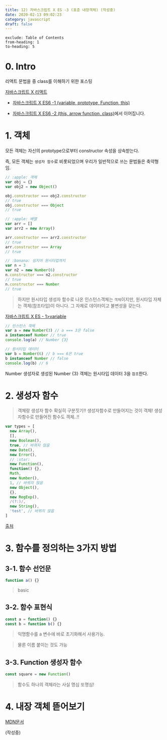 ```yaml
---
title: 12) 자바스크립트 X ES -3 (표준 내장객체) (작성중)
date: 2020-02-13 09:02:23
category: javascript
draft: false
---
```


```toc
exclude: Table of Contents
from-heading: 1
to-heading: 5
```

# 0. Intro

리액트 문법을 중 class를 이해하기 위한 포스팅

[자바스크립트 X 리액트](https://taeny.dev/javascript/9%EC%9E%90%EB%B0%94%EC%8A%A4%ED%81%AC%EB%A6%BD%ED%8A%B8x%EB%A6%AC%EC%95%A1%ED%8A%B8/)

- [자바스크립트 X ES6 -1 (variable, prototype, Function, this)](https://taeny.dev/javascript/10%EC%9E%90%EB%B0%94%EC%8A%A4%ED%81%AC%EB%A6%BD%ED%8A%B8xes6/)

- [자바스크립트 X ES6 -2 (this, arrow function, class)](https://taeny.dev/javascript/11%EC%9E%90%EB%B0%94%EC%8A%A4%ED%81%AC%EB%A6%BD%ED%8A%B8xes62/)에서 이어집니다.

# 1. 객체

모든 객체는 자신의 prototype으로부터 constructor 속성을 상속받는다.

즉, 모든 객체는 `생성자 함수`로 비롯되었으며 우리가 일반적으로 쓰는 문법들은 축약형임.

```js
// :apple: 객체
var obj = {}
var obj2 = new Object()

obj.constructor === obj2.constructor
// true
obj.constructor === Object
// true

// :apple: 배열
var arr = []
var arr2 = new Array()

arr.constructor === arr2.constructor
// true
arr.constructor === Array
// true

// :banana: 심지어 원시타입까지
var n = 3
var n2 = new Number(6)
n.constructor === n2.constructor
// true
n.constructor === Number
// true
```

> 하지만 원시타입 생성자 함수로 나온 인스턴스객체는 `객체`이지만, 원시타입 자체는 객체(참조타입)이 아니다. 그 자체로 데이터이고 불변성을 갖는다.

[자바스크립트 X ES - 1>variable](https://taeny.dev/javascript/10%EC%9E%90%EB%B0%94%EC%8A%A4%ED%81%AC%EB%A6%BD%ED%8A%B8xes61/#1-variable)

```js
// 인스턴스 객체
var a = new Number(3) // a === 3은 false
a instanceof Number // true
console.log(a) // Number {3}

// 원시타입 데이터
var b = Number(6) // b === 6은 true
b instanceof Number // false
console.log(b) // 6
```

Number 생성자로 생성된 Number {3} 객체는 원시타입 데이터 3을 `참조`한다.

# 2. 생성자 함수

> 객체랑 생성자 함수 확실히 구분짓기!! 생성자함수로 만들어지는 것이 객체! 생성자함수로 만들어진 함수도 객체..!!

```js
var types = [
  new Array(),
  [],
  new Boolean(),
  true, // 바뀌지 않음
  new Date(),
  new Error(),
  // :star:
  new Function(),
  function() {},
  Math,
  new Number(),
  1, // 바뀌지 않음
  new Object(),
  {},
  new RegExp(),
  /(?:)/,
  new String(),
  'test', // 바뀌지 않음
]
```

[출처](https://developer.mozilla.org/ko/docs/Web/JavaScript/Reference/Global_Objects/Object/constructor)

# 3. 함수를 정의하는 3가지 방법

## 3-1. 함수 선언문

```js
function a() {}
```

> basic

## 3-2. 함수 표현식

```js
const a = function() {}
const b = function b() {}
```

> 익명함수를 a 변수에 바로 초기화해서 사용가능.

> 물론 이름 붙이는 것도 가능

## 3-3. Function 생성자 함수

```js
const square = new Function()
```

> 함수도 하나의 객체라는 사실 명심 또명심!

# 4. 내장 객체 뜯어보기

[MDN문서](https://developer.mozilla.org/ko/docs/Web/JavaScript/Reference/Global_Objects)

(작성중)

